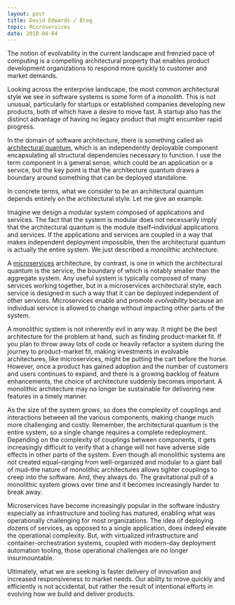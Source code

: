 ```yaml
---
layout: post
title: David Edwards / Blog
topic: Microservices
date: 2018-08-04
---
```

The notion of evolvability in the current landscape and frenzied pace of computing is a compelling
architectural property that enables product development organizations to respond more quickly to customer and
market demands.

Looking across the enterprise landscape, the most common architectural style we see in software systems is
some form of a _monolith_. This is not unusual, particularly for startups or established companies developing
new products, both of which have a desire to move fast. A startup also has the distinct advantage of having no
legacy product that might encumber rapid progress.

In the domain of software architecture, there is something called an
[architectural quantum](https://www.oreilly.com/library/view/building-evolutionary-architectures/9781491986356/ch04.html),
which is an independently deployable component encapsulating all structural dependencies necessary to function.
I use the term component in a general sense, which could be an application or a service, but the key point is
that the architecture quantum draws a boundary around something that can be deployed standalone.

In concrete terms, what we consider to be an architectural quantum depends entirely on the architectural style.
Let me give an example.

Imagine we design a modular system composed of applications and services. The fact that the system is modular
does not necessarily imply that the architectural quantum is the module itself–individual applications and
services. If the applications and services are coupled in a way that makes independent deployment impossible,
then the architectural quantum is actually the entire system. We just described a _monolithic_ architecture.

A [microservices](https://en.wikipedia.org/wiki/Microservices) architecture, by contrast, is one in which the
architectural quantum is the service, the boundary of which is notably smaller than the aggregate system. Any
useful system is typically composed of many services working together, but in a microservices architectural
style, each service is designed in such a way that it can be deployed independent of other services.
Microservices enable and promote _evolvability_ because an individual service is allowed to change without
impacting other parts of the system.

A monolithic system is not inherently evil in any way. It might be the best architecture for the problem at
hand, such as finding product-market fit. If you plan to throw away lots of code or heavily refactor a system
during the journey to product-market fit, making investments in evolvable architectures, like microservices,
might be putting the cart before the horse. However, once a product has gained adoption and the number of
customers and users continues to expand, and there is a growing backlog of feature enhancements, the choice
of architecture suddenly becomes important. A monolithic architecture may no longer be sustainable for
delivering new features in a timely manner.

As the size of the system grows, so does the complexity of couplings and interactions between all the various
components, making change much more challenging and costly. Remember, the architectural quantum is the entire
system, so a single change requires a complete redeployment. Depending on the complexity of couplings between
components, it gets increasingly difficult to verify that a change will not have adverse side effects in other
parts of the system. Even though all monolithic systems are not created equal–ranging from well-organized and
modular to a giant ball of mud–the nature of monolithic architectures allows tighter couplings to creep into
the software. And, they always do. The gravitational pull of a monolithic system grows over time and it
becomes increasingly harder to break away.

Microservices have become increasingly popular in the software industry especially as infrastructure and
tooling has matured, enabling what was operationally challenging for most organizations. The idea of deploying
dozens of services, as opposed to a single application, does indeed elevate the operational complexity. But,
with virtualized infrastructure and container-orchestration systems, coupled with modern-day deployment
automation tooling, those operational challenges are no longer insurmountable.

Ultimately, what we are seeking is faster delivery of innovation and increased responsiveness to market needs.
Our ability to move quickly and efficiently is not accidental, but rather the result of intentional efforts in
evolving how we build and deliver products.
